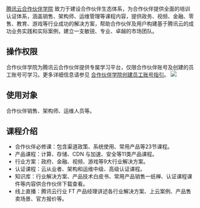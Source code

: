 
 [腾讯云合作伙伴学院](https://cloud.tencent.com/developer/partner/) 致力于建设合作伙伴生态体系，为合作伙伴提供全面的培训认证体系，涵盖销售、架构师、运维管理等课程内容，提供政务、视频、金融、零售、教育、游戏等行业成功的解决方案，帮助合作伙伴及用户构建基于腾讯云的成功业务实践和实际案例，建立一支敏锐、专业、卓越的市场团队。
 


## 操作权限
合作伙伴学院为腾讯云合作伙伴提供专属学习平台，仅限合作伙伴账号及创建的员工账号可学习。更多详细信息请参见 [合作伙伴学院创建员工账号指引](https://cloud.tencent.com/document/product/563/31828)。
![](https://main.qcloudimg.com/raw/59f7c0629e461e9fa83f3b29a3871123.png)

## 使用对象
合作伙伴销售、架构师、运维人员等。

## 课程介绍
- 合作伙伴必修课：包含渠道政策、系统使用、常用产品等23节课程。
- 产品课程：计算、存储、CDN 与加速、安全等11类产品课程。
- 行业方案：政府、金融、视频、游戏等9大行业解决方案。
- 认证课程：云从业者、架构和运维中级、高级认证课程。
- 知识库：行业解决方案、产品技术白皮书、常用产品销售一纸禅、认证课程课件等内容供合作伙伴下载查看。
- 线上直播：腾讯云行业 FT 产品经理讲述各行业解决方案、上云案例、产品售卖场景、官方报价等。


